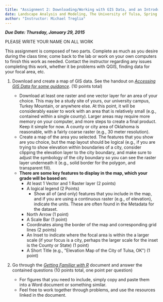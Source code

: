 ```yaml
---
title: "Assignment 2: Downloading/Working with GIS Data, and an Introduction to R"
date: Landscape Analysis and Modeling, The University of Tulsa, Spring 2015
author: "Instructor: Michael Treglia"
---
```


***Due Date: Thursday, January 29, 2015***

PLEASE WRITE YOUR NAME ON ALL WORK

This assignment is composed of two parts. Complete as much as you desire during the class time; come back to the lab or work on your own computers to finish this work as needed. Contact the instructor regarding any issues completing this work, whether it be problems with QGIS, finding data for your focal area, etc.

1.	Download and create a map of GIS data. See the handout on *[Accessing GIS Data for some guidance](./AccessingGISData.md)*. (10 points total)
	* Download at least one raster and one vector layer for an area of your choice. This may be a study site of yours, our university campus, Turkey Mountain, or anywhere else. At this point, it will be considerably easier to work with an area that is relatively small (e.g., contained within a single county). Larger areas may require more memory on your computer, and more steps to create a final product. Keep it simple for now. A county or city area of Oklahoma is reasonable, with a fairly coarse raster (e.g., 30 meter resolution).
	* Create a map of the area you selected. The features that you show are you choice, but the map layout should be logical (e.g., if you are trying to show elevation within boundaries of a city, consider clipping the elevation layer to the city boundary, and make sure to adjust the symbology of the city boundary so you can see the raster layer underneath it (e.g., solid border for the polygon, and transparent fill).
	* **There are some key features to display in the map, which your grade will be based on:**
		* At least 1 Vector and 1 Raster layer (2 points)
		* A logical legend (2 Points)
			* Show all of (and only) features that you include in the map, and if you are using a continuous raster (e.g., of elevation), indicate the units. These are often found in the Metadata for the dataset.
		* North Arrow (1 point)
		* A Scale Bar (1 point)
		* Coordinates along the border of the map and corresponding grid lines (2 points)
		* An Inset to indicate where the focal area is within the a larger scale (if your focus is a city, perhaps the larger scale for the inset is the County or State) (1 point)
		* A Short Title (e.g., "Elevation Map of the City of Tulsa, OK") (1 point)
		
2. Go through the *[Getting Familiar with R](./Lab2_IntroToR.Rmd)* document and answer the contained questions (10 points total, one point per question)
	* For figures that you need to include, simply copy and paste them into a Word document or something similar.
	* Feel free to work together through problems, and use the resources linked in the document.